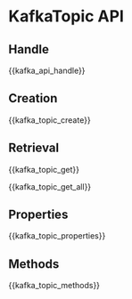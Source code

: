 # KafkaTopic API

## Handle

{{kafka_api_handle}}

## Creation

{{kafka_topic_create}}

## Retrieval

{{kafka_topic_get}}

{{kafka_topic_get_all}}

## Properties

{{kafka_topic_properties}}

## Methods

{{kafka_topic_methods}}